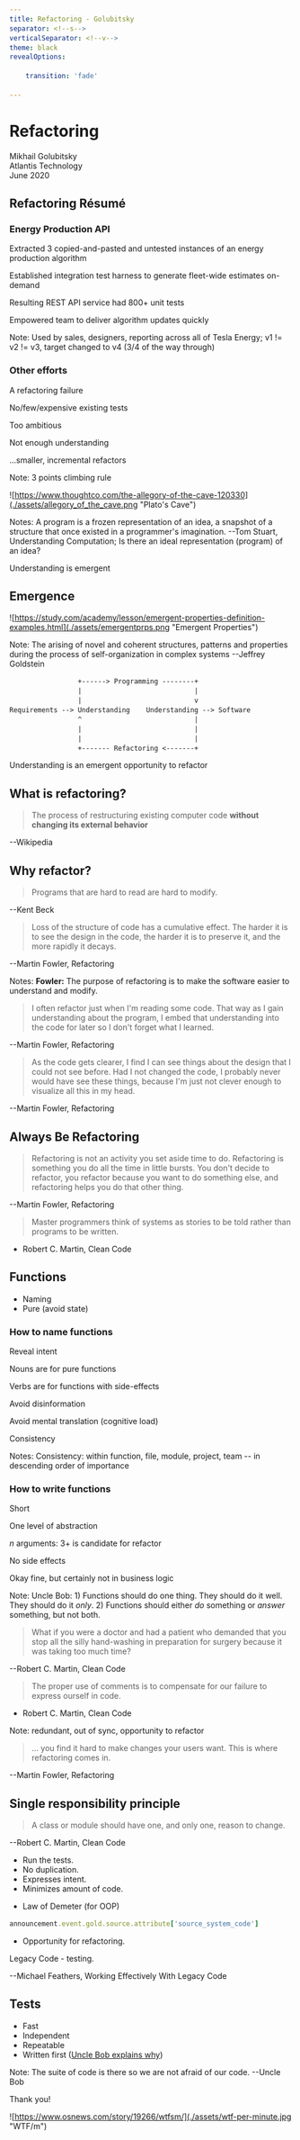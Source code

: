 ```yaml
---
title: Refactoring - Golubitsky
separator: <!--s-->
verticalSeparator: <!--v-->
theme: black
revealOptions:

    transition: 'fade'

---
```


# <span class="font-green">Refactoring</span>

Mikhail Golubitsky  
Atlantis Technology  
June 2020  

<!--s-->

## Refactoring Résumé

<!--v-->

### Energy Production API

Extracted 3 <span class="font-red">copied-and-pasted</span> and <span class="font-red">untested</span> instances of an energy production algorithm

<!-- .element: class="fragment" -->

Established <span class="font-green">integration test harness</span> to generate fleet-wide estimates on-demand

<!-- .element: class="fragment" -->

Resulting REST API service had <span class="font-green">800+ unit tests</span>

<!-- .element: class="fragment" -->

Empowered team to <span class="font-green">deliver algorithm updates quickly</span>

<!-- .element: class="fragment" -->
Note: Used by sales, designers, reporting across all of Tesla Energy; v1 != v2 != v3, target changed to v4 (3/4 of the way through)

<!--v-->

### Other efforts

<!-- .element: class="fragment" -->

A refactoring  <span class="font-red">failure</span>

<!-- .element: class="fragment" -->

No/few/expensive existing tests

<!-- .element: class="fragment" -->

Too ambitious

<!-- .element: class="fragment" -->

Not enough <span class="font-green">understanding</span>

<!-- .element: class="fragment" -->

...smaller, incremental refactors

<!-- .element: class="fragment" -->

Note: 3 points climbing rule
<!--s-->

<!--s-->

![https://www.thoughtco.com/the-allegory-of-the-cave-120330](./assets/allegory_of_the_cave.png "Plato's Cave")

Notes: A program is a frozen representation of an idea, a snapshot of a structure that once existed in a programmer's imagination. --Tom Stuart, Understanding Computation; Is there an ideal representation (program) of an idea?

<!--s-->

Understanding is <span class="font-green">emergent</span>

<!--s-->

## Emergence

![https://study.com/academy/lesson/emergent-properties-definition-examples.html](./assets/emergentprps.png "Emergent Properties")

Note: The arising of novel and coherent structures, patterns and properties during the process of self-organization in complex systems --Jeffrey Goldstein

<!--s-->

``` txt
                 +------> Programming --------+
                 |                            |
                 |                            v
Requirements --> Understanding    Understanding --> Software
                 ^                            |
                 |                            |
                 |                            |
                 +------- Refactoring <-------+
```

Understanding is an <span class="font-green">emergent opportunity to refactor</span>
<!--s-->

## What is refactoring?

> The process of restructuring existing computer code **without changing its external behavior**

--Wikipedia

<!--s-->

## Why refactor?

> Programs that are hard to read are hard to modify.

--Kent Beck

<!--v-->

> Loss of the structure of code has a cumulative effect. The harder it is to see the design in the code, the harder it is to preserve it, and the more rapidly it decays.

--Martin Fowler, Refactoring

Notes: **Fowler:** The purpose of refactoring is to make the software easier to understand and modify.
<!--s-->

> I often refactor just when I'm reading some code. That way as I gain understanding about the program, I embed that understanding into the code for later so I don't forget what I learned.

--Martin Fowler, Refactoring

<!--s-->

> As the code gets clearer, I find I can see things about the design that I could not see before. Had I not changed the code, I probably never would have see these things, because I'm just not clever enough to visualize all this in my head.

--Martin Fowler, Refactoring

<!--s-->

## Always Be Refactoring

> Refactoring is not an activity you set aside time to do. Refactoring is something you do all the time in little bursts. You don't decide to refactor, you refactor because you want to do something else, and refactoring helps you do that other thing.

--Martin Fowler, Refactoring

<!--s-->

> Master programmers think of systems as stories to be told rather than programs to be written.

* Robert C. Martin, Clean Code

<!--s-->

## Functions

* Naming
* <span class="font-green">Pure</span> (avoid <span class="font-red">state</span>)  

<!--v-->

### How to name functions

Reveal intent

<!-- .element: class="fragment" -->

Nouns are for pure functions

<!-- .element: class="fragment" -->

Verbs are for functions with side-effects

<!-- .element: class="fragment" -->

Avoid disinformation

<!-- .element: class="fragment" -->

Avoid mental translation (cognitive load)

<!-- .element: class="fragment" -->

Consistency

<!-- .element: class="fragment" -->

Notes: Consistency: within function, file, module, project, team -- in descending order of importance

<!--v-->

### How to write functions

Short
<!-- .element: class="fragment" -->

One level of abstraction
<!-- .element: class="fragment" -->

_n_ arguments: 3+ is candidate for refactor

<!-- .element: class="fragment" -->

No side effects

<!-- .element: class="fragment" -->

Okay fine, but certainly not in business logic

<!-- .element: class="fragment" -->

Note: Uncle Bob: 1) Functions should do one thing. They should do it well. They should do it _only_. 2) Functions should either _do_ something or _answer_ something, but not both.
<!--s-->

> What if you were a doctor and had a patient who demanded that you stop all the silly hand-washing in preparation for surgery because it was taking too much time?

--Robert C. Martin, Clean Code

<!--s-->

> The proper use of comments is to compensate for our failure to express ourself in code.

* Robert C. Martin, Clean Code

Note: redundant, out of sync, opportunity to refactor

<!--s-->

> ... you find it hard to make changes your users want. This is where refactoring comes in.

--Martin Fowler, Refactoring

<!--s-->

## Single responsibility principle

> A class or module should have one, and only one, reason to change.

--Robert C. Martin, Clean Code

<!--s-->

* Run the tests.
* No duplication.
* Expresses intent.
* Minimizes amount of code.

<!--s-->

* Law of Demeter (for OOP)

``` ruby
announcement.event.gold.source.attribute['source_system_code']
```

* Opportunity for refactoring.

<!--s-->

Legacy Code - testing.

--Michael Feathers, Working Effectively With Legacy Code

<!--s-->

## Tests

* Fast
* Independent
* Repeatable
* Written <span class="font-green">first</span> ([Uncle Bob explains why](https://www.youtube.com/watch?v=GvAzrC6-spQ))

Note: The suite of code is there so we are not afraid of our code. --Uncle Bob
<!--s-->

Thank you!

![https://www.osnews.com/story/19266/wtfsm/](./assets/wtf-per-minute.jpg "WTF/m")
